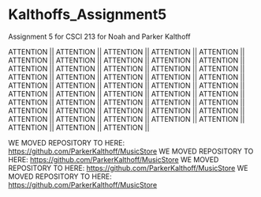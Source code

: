 # Kalthoffs_Assignment5
Assignment 5 for CSCI 213 for Noah and Parker Kalthoff

ATTENTION || ATTENTION || ATTENTION || ATTENTION || ATTENTION || ATTENTION || ATTENTION || ATTENTION || ATTENTION || ATTENTION || ATTENTION || ATTENTION || ATTENTION || ATTENTION || ATTENTION || ATTENTION || ATTENTION || ATTENTION || ATTENTION || ATTENTION || ATTENTION || ATTENTION || ATTENTION || ATTENTION || ATTENTION || ATTENTION || ATTENTION || ATTENTION || ATTENTION || ATTENTION || ATTENTION || ATTENTION || ATTENTION || ATTENTION || ATTENTION || ATTENTION || ATTENTION || ATTENTION || ATTENTION || ATTENTION || ATTENTION || ATTENTION || ATTENTION || ATTENTION || ATTENTION || ATTENTION || ATTENTION || ATTENTION || 

WE MOVED REPOSITORY TO HERE: https://github.com/ParkerKalthoff/MusicStore
WE MOVED REPOSITORY TO HERE: https://github.com/ParkerKalthoff/MusicStore
WE MOVED REPOSITORY TO HERE: https://github.com/ParkerKalthoff/MusicStore
WE MOVED REPOSITORY TO HERE: https://github.com/ParkerKalthoff/MusicStore
